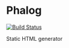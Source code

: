 # Phalog

[![Build Status](https://travis-ci.com/MilesChou/phalog.svg?branch=master)](https://travis-ci.com/MilesChou/phalog)

Static HTML generator
